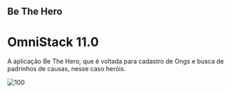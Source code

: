 ## Be The Hero
# OmniStack 11.0
A aplicação Be The Hero, que é voltada para cadastro de Ongs e busca de padrinhos de causas, nesse caso heróis.

![100](https://user-images.githubusercontent.com/48495838/78059079-a543e900-735f-11ea-8cd2-5b61f124e530.png)
